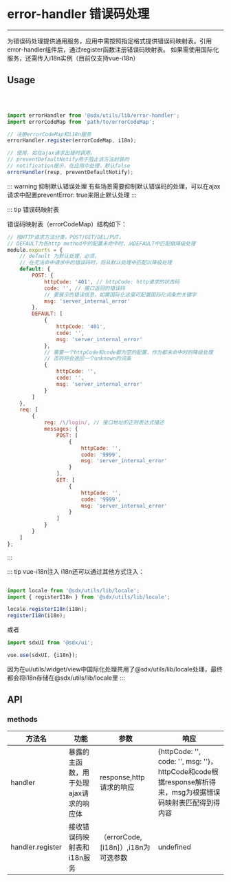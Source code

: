 # error-handler 错误码处理
---

为错误码处理提供通用服务，应用中需按照指定格式提供错误码映射表。引用error-handler组件后，通过register函数注册错误码映射表。
如果需使用国际化服务，还需传入i18n实例（目前仅支持vue-i18n）

## Usage

<br>

```js

import errorHandler from '@sdx/utils/lib/error-handler';
import errorCodeMap from 'path/to/errorCodeMap';

// 注册errorCodeMap和i18n服务
errorHandler.register(errorCodeMap, i18n);

// 使用，如在ajax请求出错时调用。
// preventDefaultNotify用于阻止该方法封装的
// notification提示，在应用中处理，默认false
errorHandler(resp, preventDefaultNotify);
```

::: warning 抑制默认错误处理
有些场景需要抑制默认错误码的处理，可以在ajax请求中配置preventError: true来阻止默认处理
:::

::: tip 错误码映射表

错误码映射表（errorCodeMap）结构如下：

```js
// 按HTTP请求方法分类，POST/GET/DEL/PUT， 
// DEFAULT为各http method中的配置未命中时，从DEFAULT中匹配做降级处理
module.exports = {
    // default 为默认处理，必须，
    // 在无法命中请求中的错误码时，将从默认处理中匹配以降级处理
    default: {
        POST: {
            httpCode: '401', // httpCode: http请求的状态码
            code: '', // 接口返回的错误码
            // 要展示的错误信息，如需国际化这里可配置国际化词条的关键字
            msg: 'server_internal_error'
        },
        DEFAULT: [
            {
                httpCode: '401',
                code: '',
                msg: 'server_internal_error'
            },
            // 需要一个httpCode和code都为空的配置，作为都未命中时的降级处理
            // 否则将会返回一个unknown的词条
            {
                httpCode: '',
                code: '',
                msg: 'server_internal_error'
            }
        ]
    },
    req: [
        {
            reg: /\/login/, // 接口地址的正则表达式描述
            messages: {
                POST: [
                    {
                        httpCode: '',
                        code: '9999',
                        msg: 'server_internal_error'
                    }
                ],
                GET: [
                    {
                        httpCode: '',
                        code: '9999',
                        msg: 'server_internal_error'
                    }
                ]
            }
        }
    ]
};
```
:::

::: tip vue-i18n注入
i18n还可以通过其他方式注入：

```js

import locale from '@sdx/utils/lib/locale';
import { registerI18n } from '@sdx/utils/lib/locale';

locale.registerI18n(i18n);
registerI18n(i18n);
```
或者

```js
import sdxUI from '@sdx/ui';

vue.use(sdxUI, {i18n});
```

因为在ui/utils/widget/view中国际化处理共用了@sdx/utils/lib/locale处理，最终都会将i18n存储在@sdx/utils/lib/locale里
:::

## API

### methods

| 方法名 | 功能 | 参数 |  响应 |
| --- | --- | --- | --- |
| handler | 暴露的主函数，用于处理ajax请求的响应体 | response,http请求的响应 | {httpCode: '', code: '', msg: ''}，httpCode和code根据response解析得来，msg为根据错误码映射表匹配得到得内容 |
| handler.register | 接收错误码映射表和i18n服务 | （errorCode, [i18n]）,i18n为可选参数 | undefined |